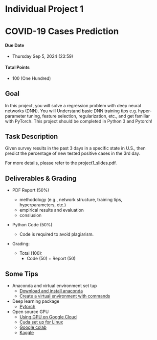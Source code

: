 # Individual Project 1
# COVID-19 Cases Prediction

#### Due Date
* Thursday Sep 5, 2024 (23:59)

#### Total Points
* 100 (One Hundred)

## Goal
In this project, you will solve a regression problem with deep neural networks (DNN). You will Understand basic DNN training tips e.g. hyper-parameter tuning, feature selection, regularization, etc., and get familiar with PyTorch. This project should be completed in Python 3 and Pytorch!

## Task Description
Given survey results in the past 3 days in a specific state in U.S., then predict the percentage of new tested positive cases in the 3rd day.

For more details, please refer to the project1_slides.pdf.

## Deliverables & Grading
* PDF Report (50%)
    * methodology (e.g., network structure, training tips, hyperparameters, etc.)
    * empirical results and evaluation
    * conslusion
    
* Python Code (50%)
    * Code is required to avoid plagiarism.
   
* Grading:
  * Total (100):
    * Code (50) + Report (50)

## Some Tips
* Anaconda and virtual environment set tup
   * [Download and install anaconda](https://www.anaconda.com/distribution/)
   * [Create a virtual environment with commands](https://conda.io/projects/conda/en/latest/user-guide/tasks/manage-environments.html#creating-an-environment-with-commands)
* Deep learning package
   * [Pytorch](https://pytorch.org/tutorials/)
* Open source GPU
   * [Using GPU on Google Cloud](https://github.com/yanhuata/DS504CS586-S20/blob/master/project2/keras_tutorial.ipynb)
   * [Cuda set up for Linux](https://docs.google.com/document/d/1rioVwqvZCbn58a_5wqs5aT3YbRsiPXs9KmIuYhmM1gY/edit?usp=sharing)
   * [Google colab](https://colab.research.google.com/notebooks/gpu.ipynb)
   * [Kaggle](https://www.kaggle.com/dansbecker/running-kaggle-kernels-with-a-gpu)


